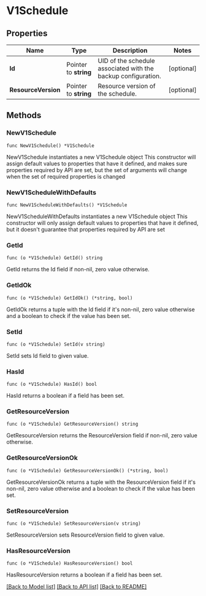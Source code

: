 # V1Schedule

## Properties

Name | Type | Description | Notes
------------ | ------------- | ------------- | -------------
**Id** | Pointer to **string** | UID of the schedule associated with the backup configuration. | [optional] 
**ResourceVersion** | Pointer to **string** | Resource version of the schedule. | [optional] 

## Methods

### NewV1Schedule

`func NewV1Schedule() *V1Schedule`

NewV1Schedule instantiates a new V1Schedule object
This constructor will assign default values to properties that have it defined,
and makes sure properties required by API are set, but the set of arguments
will change when the set of required properties is changed

### NewV1ScheduleWithDefaults

`func NewV1ScheduleWithDefaults() *V1Schedule`

NewV1ScheduleWithDefaults instantiates a new V1Schedule object
This constructor will only assign default values to properties that have it defined,
but it doesn't guarantee that properties required by API are set

### GetId

`func (o *V1Schedule) GetId() string`

GetId returns the Id field if non-nil, zero value otherwise.

### GetIdOk

`func (o *V1Schedule) GetIdOk() (*string, bool)`

GetIdOk returns a tuple with the Id field if it's non-nil, zero value otherwise
and a boolean to check if the value has been set.

### SetId

`func (o *V1Schedule) SetId(v string)`

SetId sets Id field to given value.

### HasId

`func (o *V1Schedule) HasId() bool`

HasId returns a boolean if a field has been set.

### GetResourceVersion

`func (o *V1Schedule) GetResourceVersion() string`

GetResourceVersion returns the ResourceVersion field if non-nil, zero value otherwise.

### GetResourceVersionOk

`func (o *V1Schedule) GetResourceVersionOk() (*string, bool)`

GetResourceVersionOk returns a tuple with the ResourceVersion field if it's non-nil, zero value otherwise
and a boolean to check if the value has been set.

### SetResourceVersion

`func (o *V1Schedule) SetResourceVersion(v string)`

SetResourceVersion sets ResourceVersion field to given value.

### HasResourceVersion

`func (o *V1Schedule) HasResourceVersion() bool`

HasResourceVersion returns a boolean if a field has been set.


[[Back to Model list]](../README.md#documentation-for-models) [[Back to API list]](../README.md#documentation-for-api-endpoints) [[Back to README]](../README.md)


